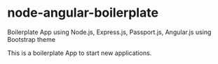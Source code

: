 # node-angular-boilerplate
Boilerplate App using Node.js, Express.js, Passport.js, Angular.js using Bootstrap theme

This is a boilerplate App to start new applications.
